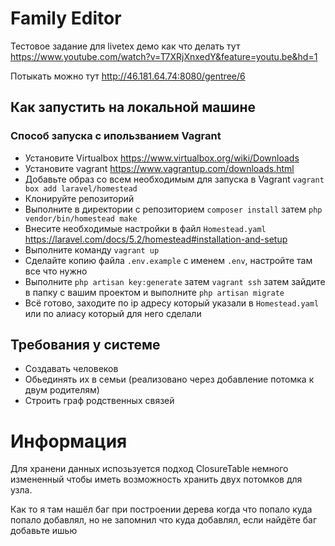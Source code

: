 # Family Editor

Тестовое задание для livetex демо как что делать тут https://www.youtube.com/watch?v=T7XRjXnxedY&feature=youtu.be&hd=1

Потыкать можно тут http://46.181.64.74:8080/gentree/6

## Как запустить на локальной машине
### Способ запуска с ипользванием Vagrant
- Установите Virtualbox https://www.virtualbox.org/wiki/Downloads
- Установите vagrant https://www.vagrantup.com/downloads.html
- Добавьте образ со всем необходимым для запуска в Vagrant 
```vagrant box add laravel/homestead```
- Клонируйте репозиторий
- Выполните в директории с репозиторием
```composer install``` затем
```php vendor/bin/homestead make```
- Внесите необходимые настройки в файл 
```Homestead.yaml``` https://laravel.com/docs/5.2/homestead#installation-and-setup
- Выполните команду
```vagrant up```
- Сделайте копию файла ```.env.example``` с именем ```.env```, настройте там все что нужно
- Выполните
```php artisan key:generate``` затем
```vagrant ssh``` затем зайдите в папку с вашим проектом и выполните
```php artisan migrate```
- Всё готово, заходите по ip адресу который указали в ```Homestead.yaml``` или по алиасу который для него сделали

## Требования у системе
- Создавать человеков
- Обьединять их в семьи (реализовано через добавление потомка к двум родителям)
- Строить граф родственных связей

# Информация
Для хранени данных испозьзуется подход ClosureTable немного измененный чтобы иметь возможность хранить двух потомков для узла.

Как то я там нашёл баг при построении дерева когда что попало куда попало добавлял, но не запомнил что куда добавлял, если найдёте баг добавьте ишью



